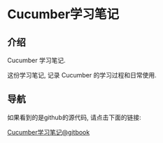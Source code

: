 # Cucumber学习笔记

## 介绍

Cucumber 学习笔记.

这份学习笔记, 记录 Cucumber 的学习过程和日常使用.

## 导航

如果看到的是github的源代码, 请点击下面的链接:

[Cucumber学习笔记@gitbook](https://skyao.gitbooks.io/leaning-cucumber/)


